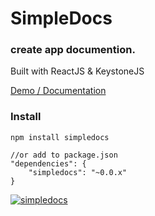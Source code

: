 # SimpleDocs
### create app documention. 

Built with ReactJS & KeystoneJS

[Demo / Documentation](https://inquisive.link/docs/simpledocs)

### Install

```
npm install simpledocs

//or add to package.json
"dependencies": {
	"simpledocs": "~0.0.x"
}
```

[![simpledocs](https://res.cloudinary.com/snowpi/image/upload/v1422889925/About_-_Google_Chrome_014_hqff7l.png)](https://inquisive.link/docs/simpledocs)
